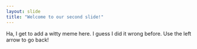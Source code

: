 ```yaml
---
layout: slide
title: "Welcome to our second slide!"
---
```

Ha, I get to add a witty meme here.  I guess I did it wrong before.
Use the left arrow to go back!
